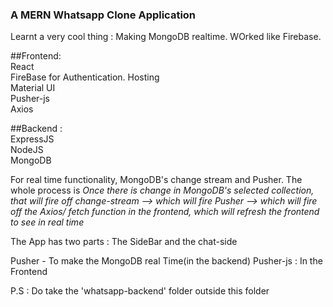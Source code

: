 ### A MERN Whatsapp Clone Application

Learnt a very cool thing : Making MongoDB realtime. WOrked like Firebase.

##Frontend:\
React\
FireBase for Authentication. Hosting\
Material UI\
Pusher-js\
Axios

##Backend :\
ExpressJS \
NodeJS\
MongoDB

For real time functionality, MongoDB's change stream and Pusher. The whole process is *Once there is change in MongoDB's selected collection, that will fire off change-stream --> which will fire Pusher --> which will fire off the Axios/ fetch function in the frontend, which will refresh the frontend to see in real time*


The App has two parts : The SideBar and the chat-side


Pusher - To make the MongoDB real Time(in the backend)
Pusher-js : In the Frontend

P.S : Do take the 'whatsapp-backend' folder outside this folder